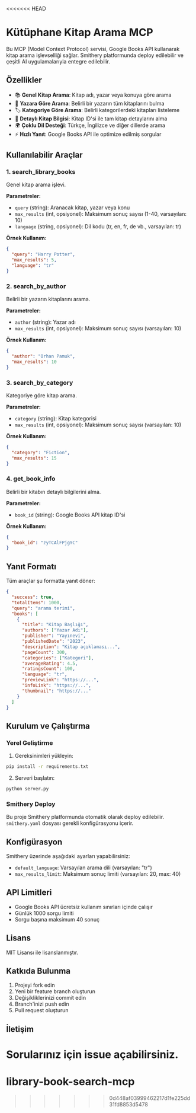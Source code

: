 <<<<<<< HEAD
# Kütüphane Kitap Arama MCP

Bu MCP (Model Context Protocol) servisi, Google Books API kullanarak kitap arama işlevselliği sağlar. Smithery platformunda deploy edilebilir ve çeşitli AI uygulamalarıyla entegre edilebilir.

## Özellikler

- 📚 **Genel Kitap Arama**: Kitap adı, yazar veya konuya göre arama
- 👤 **Yazara Göre Arama**: Belirli bir yazarın tüm kitaplarını bulma
- 🏷️ **Kategoriye Göre Arama**: Belirli kategorilerdeki kitapları listeleme
- 📖 **Detaylı Kitap Bilgisi**: Kitap ID'si ile tam kitap detaylarını alma
- 🌍 **Çoklu Dil Desteği**: Türkçe, İngilizce ve diğer dillerde arama
- ⚡ **Hızlı Yanıt**: Google Books API ile optimize edilmiş sorgular

## Kullanılabilir Araçlar

### 1. search_library_books
Genel kitap arama işlevi.

**Parametreler:**
- `query` (string): Aranacak kitap, yazar veya konu
- `max_results` (int, opsiyonel): Maksimum sonuç sayısı (1-40, varsayılan: 10)
- `language` (string, opsiyonel): Dil kodu (tr, en, fr, de vb., varsayılan: tr)

**Örnek Kullanım:**
```json
{
  "query": "Harry Potter",
  "max_results": 5,
  "language": "tr"
}
```

### 2. search_by_author
Belirli bir yazarın kitaplarını arama.

**Parametreler:**
- `author` (string): Yazar adı
- `max_results` (int, opsiyonel): Maksimum sonuç sayısı (varsayılan: 10)

**Örnek Kullanım:**
```json
{
  "author": "Orhan Pamuk",
  "max_results": 10
}
```

### 3. search_by_category
Kategoriye göre kitap arama.

**Parametreler:**
- `category` (string): Kitap kategorisi
- `max_results` (int, opsiyonel): Maksimum sonuç sayısı (varsayılan: 10)

**Örnek Kullanım:**
```json
{
  "category": "Fiction",
  "max_results": 15
}
```

### 4. get_book_info
Belirli bir kitabın detaylı bilgilerini alma.

**Parametreler:**
- `book_id` (string): Google Books API kitap ID'si

**Örnek Kullanım:**
```json
{
  "book_id": "zyTCAlFPjgYC"
}
```

## Yanıt Formatı

Tüm araçlar şu formatta yanıt döner:

```json
{
  "success": true,
  "totalItems": 1000,
  "query": "arama terimi",
  "books": [
    {
      "title": "Kitap Başlığı",
      "authors": ["Yazar Adı"],
      "publisher": "Yayınevi",
      "publishedDate": "2023",
      "description": "Kitap açıklaması...",
      "pageCount": 300,
      "categories": ["Kategori"],
      "averageRating": 4.5,
      "ratingsCount": 100,
      "language": "tr",
      "previewLink": "https://...",
      "infoLink": "https://...",
      "thumbnail": "https://..."
    }
  ]
}
```

## Kurulum ve Çalıştırma

### Yerel Geliştirme

1. Gereksinimleri yükleyin:
```bash
pip install -r requirements.txt
```

2. Serveri başlatın:
```bash
python server.py
```

### Smithery Deploy

Bu proje Smithery platformunda otomatik olarak deploy edilebilir. `smithery.yaml` dosyası gerekli konfigürasyonu içerir.

## Konfigürasyon

Smithery üzerinde aşağıdaki ayarları yapabilirsiniz:

- `default_language`: Varsayılan arama dili (varsayılan: "tr")
- `max_results_limit`: Maksimum sonuç limiti (varsayılan: 20, max: 40)

## API Limitleri

- Google Books API ücretsiz kullanım sınırları içinde çalışır
- Günlük 1000 sorgu limiti
- Sorgu başına maksimum 40 sonuç

## Lisans

MIT Lisansı ile lisanslanmıştır.

## Katkıda Bulunma

1. Projeyi fork edin
2. Yeni bir feature branch oluşturun
3. Değişikliklerinizi commit edin
4. Branch'inizi push edin
5. Pull request oluşturun

## İletişim

Sorularınız için issue açabilirsiniz. 
=======
# library-book-search-mcp
>>>>>>> 0d448af03999462217d1fe225dd31fd8853d5478
